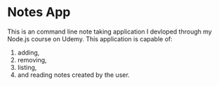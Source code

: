 # Notes App

This is an command line note taking application I devloped through my Node.js course on Udemy. This application is capable of:
1. adding, 
2. removing, 
3. listing, 
4. and reading 
notes created by the user.

